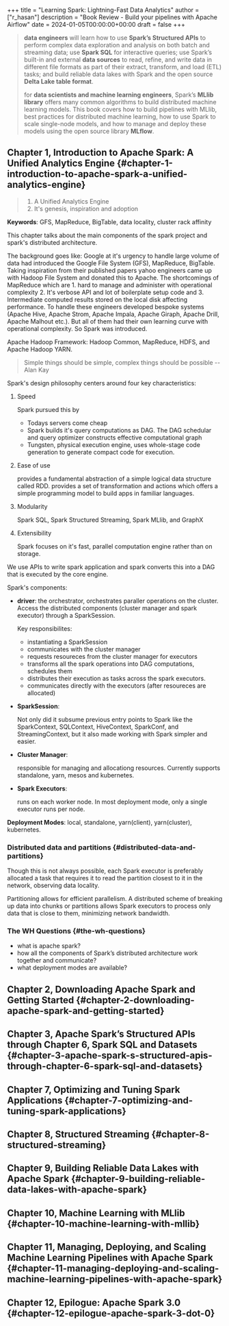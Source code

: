 +++
title = "Learning Spark: Lightning-Fast Data Analytics"
author = ["r_hasan"]
description = "Book Review - Build your pipelines with Apache Airflow"
date = 2024-01-05T00:00:00+00:00
draft = false
+++

> ******data engineers****** will learn how to use **Spark’s Structured APIs** to perform
> complex data exploration and analysis on both batch and streaming data; use **Spark
> SQL** for interactive queries; use Spark’s built-in and external **data sources** to read,
> refine, and write data in different file formats as part of their extract, transform, and
> load (ETL) tasks; and build reliable data lakes with Spark and the open source **Delta
> Lake table format**.
>
> for ******data scientists and machine learning engineers******, Spark’s **MLlib library** offers many
> common algorithms to build distributed machine learning models. This book covers
> how to build pipelines with MLlib, best practices for distributed machine learning, how to use Spark to scale single-node models, and how to manage and deploy these models using the open source library **MLflow**.


## Chapter 1, Introduction to Apache Spark: A Unified Analytics Engine {#chapter-1-introduction-to-apache-spark-a-unified-analytics-engine}

> 1.  A Unified Analytics Engine
> 2.  It's genesis, inspiration and adoption

**Keywords**: GFS, MapReduce, BigTable, data locality, cluster rack affinity

This chapter talks about the main components of the spark project and spark's distributed architecture.

The background goes like: Google at it's urgency to handle large volume of data had introduced the Google File System (GFS), MapReduce, BigTable. Taking inspiration from their published papers yahoo engineers came up with Hadoop File System and donated this to Apache. The shortcomings of MapReduce which are 1. hard to manage and administer with operational complexity 2. It's verbose API and lot of boilerplate setup code and 3. Intermediate computed results stored on the local disk affecting performance. To handle these engineers developed bespoke systems (Apache Hive, Apache Strom, Apache Impala, Apache Giraph, Apache Drill, Apache Malhout etc.). But all of them had their own learning curve with operational complexity. So Spark was introduced.

Apache Hadoop Framework: Hadoop Common, MapReduce, HDFS, and Apache Hadoop YARN.

> Simple things should be simple, complex things should be possible -- Alan Kay

Spark's design philosophy centers around four key characteristics:

1.  Speed

    Spark pursued this by

    -   Todays servers come cheap
    -   Spark builds it's query computations as DAG. The DAG schedular and query optimizer constructs effective computational graph
    -   Tungsten, physical execution engine, uses whole-stage code generation to generate compact code for execution.
2.  Ease of use

    provides a fundamental abstraction of a simple logical data structure called RDD. provides a set of transformation and actions which offers a simple programming model to build apps in familiar languages.
3.  Modularity

    Spark SQL, Spark Structured Streaming, Spark MLlib, and GraphX
4.  Extensibility

    Spark focuses on it's fast, parallel computation engine rather than on storage.

We use APIs to write spark application and spark converts this into a DAG that is executed by the core engine.

Spark's components:

-   **driver**: the orchestrator, orchestrates paraller operations on the cluster. Access the distributed components (cluster manager and spark executor) through a SparkSession.

    Key responsibilites:

    -   instantiating a SparkSession
    -   communicates with the cluster manager
    -   requests resoureces from the cluster manager for executors
    -   transforms all the spark operations into DAG computations, schedules them
    -   distributes their execution as tasks across the spark executors.
    -   communicates directly with the executors (after resoureces are allocated)
-   **SparkSession**:

    Not only did it subsume previous entry points to Spark like the SparkContext, SQLContext, HiveContext, SparkConf, and StreamingContext, but it also made working with Spark simpler and easier.

-   **Cluster Manager**:

    responsible for managing and allocationg resources. Currently supports standalone, yarn, mesos and kubernetes.

-   **Spark Executors**:

    runs on each worker node. In most deployment mode, only a single executor runs per node.

**Deployment Modes**: local, standalone, yarn(client), yarn(cluster), kubernetes.


### Distributed data and partitions {#distributed-data-and-partitions}

Though this is not always possible, each Spark executor is preferably allocated a task that requires it to read the partition closest to it in the network, observing data locality.

Partitioning allows for efficient parallelism. A distributed scheme of breaking up data into chunks or partitions allows Spark executors to process only data that is close to them, minimizing network bandwidth.


### The WH Questions {#the-wh-questions}

-   what is apache spark?
-   how all the components of Spark’s distributed architecture work together and communicate?
-   what deployment modes are available?


## Chapter 2, Downloading Apache Spark and Getting Started {#chapter-2-downloading-apache-spark-and-getting-started}


## Chapter 3, Apache Spark’s Structured APIs through Chapter 6, Spark SQL and Datasets {#chapter-3-apache-spark-s-structured-apis-through-chapter-6-spark-sql-and-datasets}


## Chapter 7, Optimizing and Tuning Spark Applications {#chapter-7-optimizing-and-tuning-spark-applications}


## Chapter 8, Structured Streaming {#chapter-8-structured-streaming}


## Chapter 9, Building Reliable Data Lakes with Apache Spark {#chapter-9-building-reliable-data-lakes-with-apache-spark}


## Chapter 10, Machine Learning with MLlib {#chapter-10-machine-learning-with-mllib}


## Chapter 11, Managing, Deploying, and Scaling Machine Learning Pipelines with Apache Spark {#chapter-11-managing-deploying-and-scaling-machine-learning-pipelines-with-apache-spark}


## Chapter 12, Epilogue: Apache Spark 3.0 {#chapter-12-epilogue-apache-spark-3-dot-0}
